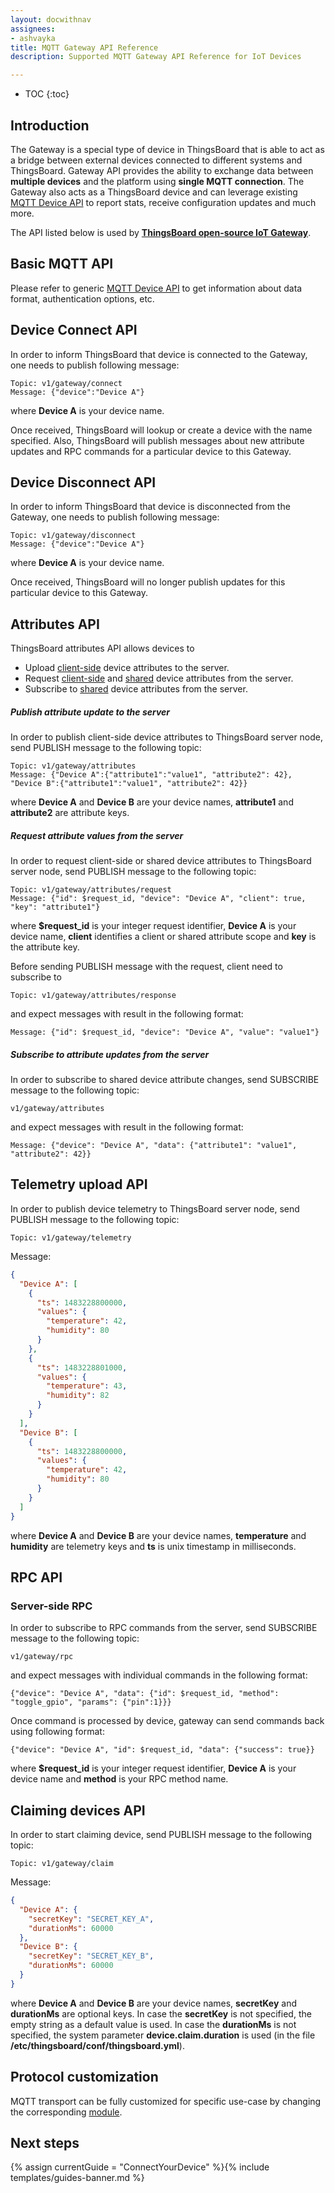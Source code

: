 ```yaml
---
layout: docwithnav
assignees:
- ashvayka
title: MQTT Gateway API Reference
description: Supported MQTT Gateway API Reference for IoT Devices

---
```


* TOC
{:toc}

## Introduction

The Gateway is a special type of device in ThingsBoard that is able to act as a bridge between external devices connected to different systems and ThingsBoard.
Gateway API provides the ability to exchange data between **multiple devices** and the platform using **single MQTT connection**.
The Gateway also acts as a ThingsBoard device and can leverage existing [MQTT Device API](/docs/reference/mqtt-api/) to report stats, receive configuration updates and much more.

The API listed below is used by [**ThingsBoard open-source IoT Gateway**](/docs/iot-gateway/what-is-iot-gateway/).

## Basic MQTT API

Please refer to generic [MQTT Device API](/docs/reference/mqtt-api/) to get information about data format, authentication options, etc.
 
## Device Connect API

In order to inform ThingsBoard that device is connected to the Gateway, one needs to publish following message:
 
```shell
Topic: v1/gateway/connect
Message: {"device":"Device A"}
```

where **Device A** is your device name.

Once received, ThingsBoard will lookup or create a device with the name specified.
Also, ThingsBoard will publish messages about new attribute updates and RPC commands for a particular device to this Gateway.

## Device Disconnect API

In order to inform ThingsBoard that device is disconnected from the Gateway, one needs to publish following message:
 
```shell
Topic: v1/gateway/disconnect
Message: {"device":"Device A"}
```

where **Device A** is your device name.

Once received, ThingsBoard will no longer publish updates for this particular device to this Gateway.

## Attributes API

ThingsBoard attributes API allows devices to

* Upload [client-side](/docs/user-guide/attributes/#attribute-types) device attributes to the server.
* Request [client-side](/docs/user-guide/attributes/#attribute-types) and [shared](/docs/user-guide/attributes/#attribute-types) device attributes from the server.
* Subscribe to [shared](/docs/user-guide/attributes/#attribute-types) device attributes from the server.
 
##### Publish attribute update to the server

In order to publish client-side device attributes to ThingsBoard server node, send PUBLISH message to the following topic:

```shell
Topic: v1/gateway/attributes
Message: {"Device A":{"attribute1":"value1", "attribute2": 42}, "Device B":{"attribute1":"value1", "attribute2": 42}}
```

where **Device A** and **Device B** are your device names, **attribute1** and **attribute2** are attribute keys.

##### Request attribute values from the server

In order to request client-side or shared device attributes to ThingsBoard server node, send PUBLISH message to the following topic:

```shell
Topic: v1/gateway/attributes/request
Message: {"id": $request_id, "device": "Device A", "client": true, "key": "attribute1"}
```

where **$request_id** is your integer request identifier, **Device A** is your device name, **client** identifies a client or shared attribute scope and **key** is the attribute key.

Before sending PUBLISH message with the request, client need to subscribe to 

```shell
Topic: v1/gateway/attributes/response
```

and expect messages with result in the following format:

```shell
Message: {"id": $request_id, "device": "Device A", "value": "value1"}
```

##### Subscribe to attribute updates from the server

In order to subscribe to shared device attribute changes, send SUBSCRIBE message to the following topic:

```shell
v1/gateway/attributes
```

and expect messages with result in the following format:

```shell
Message: {"device": "Device A", "data": {"attribute1": "value1", "attribute2": 42}}
```

## Telemetry upload API

In order to publish device telemetry to ThingsBoard server node, send PUBLISH message to the following topic:

```shell
Topic: v1/gateway/telemetry
```

Message:

```json
{
  "Device A": [
    {
      "ts": 1483228800000,
      "values": {
        "temperature": 42,
        "humidity": 80
      }
    },
    {
      "ts": 1483228801000,
      "values": {
        "temperature": 43,
        "humidity": 82
      }
    }
  ],
  "Device B": [
    {
      "ts": 1483228800000,
      "values": {
        "temperature": 42,
        "humidity": 80
      }
    }
  ]
}
```

where **Device A** and **Device B** are your device names, **temperature** and **humidity** are telemetry keys and **ts** is unix timestamp in milliseconds.

## RPC API

### Server-side RPC

In order to subscribe to RPC commands from the server, send SUBSCRIBE message to the following topic:

```shell
v1/gateway/rpc
```

and expect messages with individual commands in the following format:

```shell
{"device": "Device A", "data": {"id": $request_id, "method": "toggle_gpio", "params": {"pin":1}}}
```

Once command is processed by device, gateway can send commands back using following format:

```shell
{"device": "Device A", "id": $request_id, "data": {"success": true}}
```

where **$request_id** is your integer request identifier, **Device A** is your device name and **method** is your RPC method name. 

## Claiming devices API

In order to start claiming device, send PUBLISH message to the following topic:

```shell
Topic: v1/gateway/claim
```

Message:

```json
{
  "Device A": {
    "secretKey": "SECRET_KEY_A",
    "durationMs": 60000
  },
  "Device B": {
    "secretKey": "SECRET_KEY_B",
    "durationMs": 60000
  }
}
```

where **Device A** and **Device B** are your device names, **secretKey** and **durationMs** are optional keys.
In case the **secretKey** is not specified, the empty string as a default value is used.
In case the **durationMs** is not specified, the system parameter **device.claim.duration** is used (in the file **/etc/thingsboard/conf/thingsboard.yml**).

## Protocol customization

MQTT transport can be fully customized for specific use-case by changing the corresponding [module](https://github.com/thingsboard/thingsboard/tree/master/transport/mqtt).


## Next steps

{% assign currentGuide = "ConnectYourDevice" %}{% include templates/guides-banner.md %}
